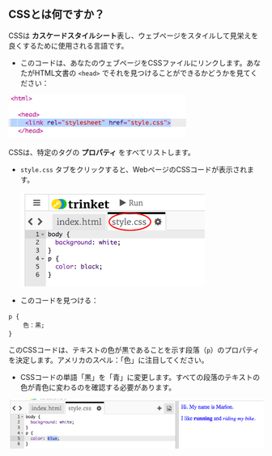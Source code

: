 ## CSSとは何ですか？

CSSは **カスケードスタイルシート**表し、ウェブページをスタイルして見栄えを良くするために使用される言語です。

+ このコードは、あなたのウェブページをCSSファイルにリンクします。あなたがHTML文書の `<head>` でそれを見つけることができるかどうかを見てください：

![スクリーンショット](images/birthday-css-link.png)

CSSは、特定のタグの **プロパティ** をすべてリストします。

+ `style.css` タブをクリックすると、WebページのCSSコードが表示されます。
    
    ![スクリーンショット](images/birthday-css-tab.png)

+ このコードを見つける：

```html
p {
    色：黒;
}
```

このCSSコードは、テキストの色が黒であることを示す段落（`p`）のプロパティを決定します。アメリカのスペル：「色」に注目してください。

+ CSSコードの単語「黒」を「青」に変更します。すべての段落のテキストの色が青色に変わるのを確認する必要があります。

![スクリーンショット](images/birthday-edit-css.png)